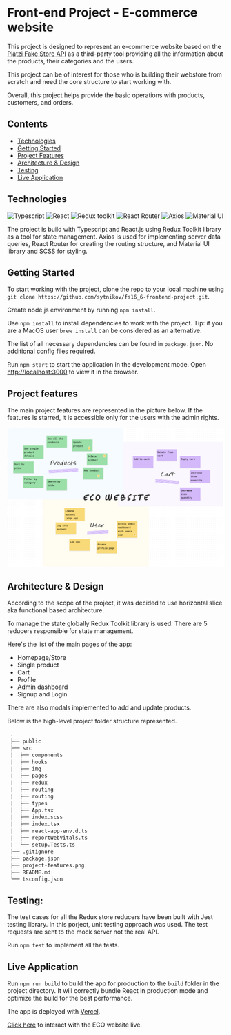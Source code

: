 # Front-end Project - E-commerce website

This project is designed to represent an e-commerce website based on the [Platzi Fake Store API](https://fakeapi.platzi.com/) as a third-party tool providing all the information about the products, their categories and the users.

This project can be of interest for those who is building their webstore from scratch and need the core structure to start working with.

Overall, this project helps provide the basic operations with products, customers, and orders.

## Contents

- [Technologies](#technologies)
- [Getting Started](#getting-started)
- [Project Features](#project-features)
- [Architecture & Design](#architecture-&-design)
- [Testing](#testing)
- [Live Application](#live-application)

## Technologies

![Typescript](https://img.shields.io/badge/Typescript-4.9.5-blue)
![React](https://img.shields.io/badge/React-18.2.0-purple)
![Redux toolkit](https://img.shields.io/badge/RTK-v.1-red)
![React Router](https://img.shields.io/badge/ReactRouter-6.16.0-yellow)
![Axios](https://img.shields.io/badge/Axios-1.5.1-blue)
![Material UI](https://img.shields.io/badge/MaterialUI-5.14.10-green)

The project is build with Typescript and React.js using Redux Toolkit library as a tool for state management. Axios is used for implementing server data queries, React Router for creating the routing structure, and Material UI library and SCSS for styling.

## Getting Started

To start working with the project, clone the repo to your local machine using `git clone https://github.com/sytnikov/fs16_6-frontend-project.git`.

Create node.js environment by running `npm install`.

Use `npm install` to install dependencies to work with the project. Tip: if you are a MacOS user `brew install` can be considered as an alternative.

The list of all necessary dependencies can be found in `package.json`. No additional config files required.

Run `npm start` to start the application in the development mode. Open [http://localhost:3000](http://localhost:3000) to view it in the browser.

## Project features

The main project features are represented in the picture below. If the features is starred, it is accessible only for the users with the admin rights.

![project-features](project-features.png)

## Architecture & Design

According to the scope of the project, it was decided to use horizontal slice aka functional based architecture.

To manage the state globally Redux Toolkit library is used. There are 5 reducers responsible for state management.

Here's the list of the main pages of the app:

- Homepage/Store
- Single product
- Cart
- Profile
- Admin dashboard
- Signup and Login

There are also modals implemented to add and update products.

Below is the high-level project folder structure represented.

```
 .
 ├── public
 ├── src
 |  ├── components
 |  ├── hooks
 |  ├── img
 |  ├── pages
 |  ├── redux
 |  ├── routing
 |  ├── routing
 |  ├── types
 |  ├── App.tsx
 |  ├── index.scss
 |  ├── index.tsx
 |  ├── react-app-env.d.ts
 |  ├── reportWebVitals.ts
 |  └── setup.Tests.ts
 ├── .gitignore
 ├── package.json
 ├── project-features.png
 ├── README.md
 └── tsconfig.json
```

## Testing:

The test cases for all the Redux store reducers have been built with Jest testing library. In this porject, unit testing approach was used. The test requests are sent to the mock server not the real API.

Run `npm test` to implement all the tests.

## Live Application

Run `npm run build` to build the app for production to the `build` folder in the project directory. It will correctly bundle React in production mode and optimize the build for the best performance.

The app is deployed with [Vercel](https://vercel.com/).

[Click here](https://fs16-6-frontend-project-iota.vercel.app) to interact with the ECO website live.
